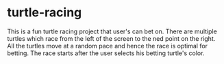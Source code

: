 # turtle-racing
This is a fun turtle racing project that user's can bet on. There are multiple turtles which race from the left of the screen to the ned point on the right. All the turtles move at a random pace and hence the race is optimal for betting. The race starts after the user selects his betting turtle's color.
